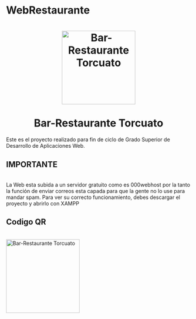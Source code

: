 # WebRestaurante
<h1 align="center">
  <a href="https://webproyectointegrado.000webhostapp.com/" title="Web Bar-Restaurante Torcuato">
    <img alt="Bar-Restaurante Torcuato" src="https://multimedia.paginasamarillas.es/adsContentSrv/224714014-0-spUHqSnBCE/fba71b0b-e208-4d4c-8493-084f67a4e389/logo-torcuato.jpg" width="200px" height="200px" />
  </a>
  <br /><br />
  Bar-Restaurante Torcuato</h1>
Este es el proyecto realizado para fin de ciclo de Grado Superior de Desarrollo de Aplicaciones Web.<br>
<h2><b>IMPORTANTE</b></h2>
<br>
La Web esta subida a un servidor gratuito como es 000webhost por la tanto la función de enviar correos esta capada para que la gente no lo use para mandar spam. Para ver su correcto funcionamiento, debes descargar el proyecto y abrirlo con XAMPP
<br>
<h2><b>Codigo QR</b></h2>
<br>
<img alt="Bar-Restaurante Torcuato" src="/CódigoQR" width="200px" height="200px" />
